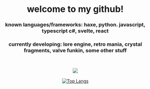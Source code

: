 <h1 align="center">welcome to my github!</h1>

<h3 align="center">known languages/frameworks: haxe, python. javascript, typescript c#, svelte, react</h3>

<h3 align="center">currently developing: lore engine, retro mania, crystal fragments, valve funkin, some other stuff</h3>
<br />
<div align="center">
  
  [![](https://img.shields.io/static/v1?label=Sponsor&message=%E2%9D%A4&logo=GitHub&color=%23fe8e86)](https://github.com/sponsors/sayofthelor)
  <br />
  <br />
  [![Top Langs](https://github-readme-stats.vercel.app/api/top-langs/?username=sayofthelor&theme=transparent&layout=donut&hide=c)](https://github.com/anuraghazra/github-readme-stats)
</div>
<!-- i hid C because i don't really code in it and like 99% of it just comes from libvlc deps in old psych engine repos -->

